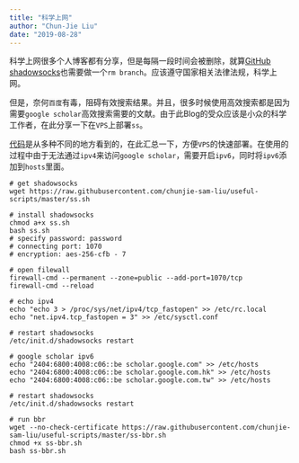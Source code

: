 ```yaml
---
title: "科学上网"
author: "Chun-Jie Liu"
date: "2019-08-28"
---
```


科学上网很多个人博客都有分享，但是每隔一段时间会被删除，就算[GitHub shadowsocks](https://github.com/shadowsocks/shadowsocks)也需要做一个`rm branch`。应该遵守国家相关法律法规，科学上网。

但是，奈何`百度`有毒，阻碍有效搜索结果。并且，很多时候使用高效搜索都是因为需要`google scholar`高效搜索需要的文献。由于此Blog的受众应该是小众的科学工作者，在此分享一下在`VPS`上部署`ss`。

[代码](https://github.com/chunjie-sam-liu/useful-scripts/blob/master/ss-deployment.sh)是从多种不同的地方看到的，在此汇总一下，方便`VPS`的快速部署。在使用的过程中由于无法通过`ipv4`来访问`google scholar`，需要开启`ipv6`，同时将`ipv6`添加到`hosts`里面。

```shell
# get shadowsocks
wget https://raw.githubusercontent.com/chunjie-sam-liu/useful-scripts/master/ss.sh

# install shadowsocks
chmod a+x ss.sh
bash ss.sh
# specify password: password
# connecting port: 1070
# encryption: aes-256-cfb - 7

# open filewall
firewall-cmd --permanent --zone=public --add-port=1070/tcp
firewall-cmd --reload

# echo ipv4
echo "echo 3 > /proc/sys/net/ipv4/tcp_fastopen" >> /etc/rc.local
echo "net.ipv4.tcp_fastopen = 3" >> /etc/sysctl.conf

# restart shadowsocks
/etc/init.d/shadowsocks restart

# google scholar ipv6
echo "2404:6800:4008:c06::be scholar.google.com" >> /etc/hosts
echo "2404:6800:4008:c06::be scholar.google.com.hk" >> /etc/hosts
echo "2404:6800:4008:c06::be scholar.google.com.tw" >> /etc/hosts

# restart shadowsocks
/etc/init.d/shadowsocks restart

# run bbr
wget --no-check-certificate https://raw.githubusercontent.com/chunjie-sam-liu/useful-scripts/master/ss-bbr.sh
chmod +x ss-bbr.sh
bash ss-bbr.sh
```